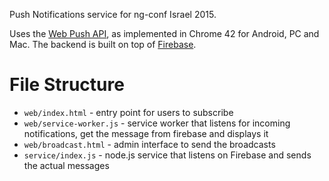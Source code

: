 Push Notifications service for ng-conf Israel 2015. 

Uses the [Web Push API](http://www.w3.org/TR/push-api/), as implemented in Chrome 42 for Android, PC and Mac. The backend is built on top of [Firebase](http://www.firebase.com).

File Structure
==============

* `web/index.html` - entry point for users to subscribe
* `web/service-worker.js` - service worker that listens for incoming notifications, get the message from firebase and displays it
* `web/broadcast.html` - admin interface to send the broadcasts
* `service/index.js` - node.js service that listens on Firebase and sends the actual messages

